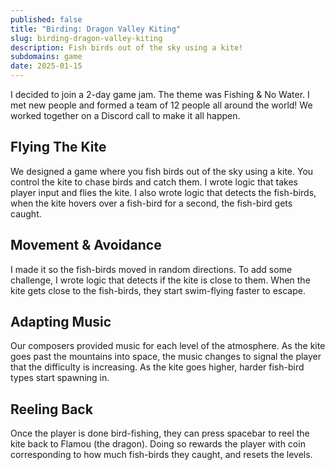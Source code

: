 ```yaml
---
published: false
title: "Birding: Dragon Valley Kiting"
slug: birding-dragon-valley-kiting
description: Fish birds out of the sky using a kite!
subdomains: game
date: 2025-01-15
---
```

I decided to join a 2-day game jam. The theme was Fishing & No Water. I met new people and formed a team of 12 people all around the world! We worked together on a Discord call to make it all happen.

## Flying The Kite

We designed a game where you fish birds out of the sky using a kite. You control the kite to chase birds and catch them. I wrote logic that takes player input and flies the kite. I also wrote logic that detects the fish-birds, when the kite hovers over a fish-bird for a second, the fish-bird gets caught.

## Movement & Avoidance

I made it so the fish-birds moved in random directions. To add some challenge, I wrote logic that detects if the kite is close to them. When the kite gets close to the fish-birds, they start swim-flying faster to escape.

## Adapting Music

Our composers provided music for each level of the atmosphere. As the kite goes past the mountains into space, the music changes to signal the player that the difficulty is increasing. As the kite goes higher, harder fish-bird types start spawning in.

## Reeling Back

Once the player is done bird-fishing, they can press spacebar to reel the kite back to Flamou (the dragon). Doing so rewards the player with coin corresponding to how much fish-birds they caught, and resets the levels.